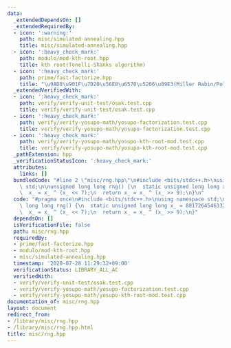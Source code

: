 ```yaml
---
data:
  _extendedDependsOn: []
  _extendedRequiredBy:
  - icon: ':warning:'
    path: misc/simulated-annealing.hpp
    title: misc/simulated-annealing.hpp
  - icon: ':heavy_check_mark:'
    path: modulo/mod-kth-root.hpp
    title: kth root(Tonelli-Shanks algorithm)
  - icon: ':heavy_check_mark:'
    path: prime/fast-factorize.hpp
    title: "\u9AD8\u901F\u7D20\u56E0\u6570\u5206\u89E3(Miller Rabin/Pollard's Rho)"
  _extendedVerifiedWith:
  - icon: ':heavy_check_mark:'
    path: verify/verify-unit-test/osak.test.cpp
    title: verify/verify-unit-test/osak.test.cpp
  - icon: ':heavy_check_mark:'
    path: verify/verify-yosupo-math/yosupo-factorization.test.cpp
    title: verify/verify-yosupo-math/yosupo-factorization.test.cpp
  - icon: ':heavy_check_mark:'
    path: verify/verify-yosupo-math/yosupo-kth-root-mod.test.cpp
    title: verify/verify-yosupo-math/yosupo-kth-root-mod.test.cpp
  _pathExtension: hpp
  _verificationStatusIcon: ':heavy_check_mark:'
  attributes:
    links: []
  bundledCode: "#line 2 \"misc/rng.hpp\"\n#include <bits/stdc++.h>\nusing namespace\
    \ std;\n\nunsigned long long rng() {\n  static unsigned long long x_ = 88172645463325252ULL;\n\
    \  x_ = x_ ^ (x_ << 7);\n  return x_ = x_ ^ (x_ >> 9);\n}\n"
  code: "#pragma once\n#include <bits/stdc++.h>\nusing namespace std;\n\nunsigned\
    \ long long rng() {\n  static unsigned long long x_ = 88172645463325252ULL;\n\
    \  x_ = x_ ^ (x_ << 7);\n  return x_ = x_ ^ (x_ >> 9);\n}"
  dependsOn: []
  isVerificationFile: false
  path: misc/rng.hpp
  requiredBy:
  - prime/fast-factorize.hpp
  - modulo/mod-kth-root.hpp
  - misc/simulated-annealing.hpp
  timestamp: '2020-07-28 11:29:32+09:00'
  verificationStatus: LIBRARY_ALL_AC
  verifiedWith:
  - verify/verify-unit-test/osak.test.cpp
  - verify/verify-yosupo-math/yosupo-factorization.test.cpp
  - verify/verify-yosupo-math/yosupo-kth-root-mod.test.cpp
documentation_of: misc/rng.hpp
layout: document
redirect_from:
- /library/misc/rng.hpp
- /library/misc/rng.hpp.html
title: misc/rng.hpp
---
```

